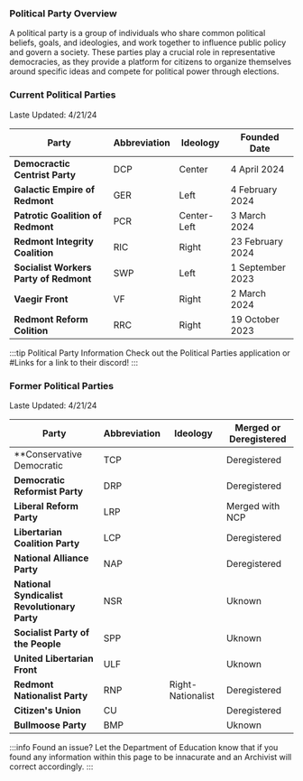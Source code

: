 ### Political Party Overview

A political party is a group of individuals who share common political beliefs, goals, and ideologies, and work together to influence public policy and govern a society. These parties play a crucial role in representative democracies, as they provide a platform for citizens to organize themselves around specific ideas and compete for political power through elections.


### Current Political Parties
Laste Updated: 4/21/24

| **Party**                              | **Abbreviation**               | **Ideology**                   | **Founded Date**               |
|----------------------------------------|--------------------------------|--------------------------------|--------------------------------|
| **Democractic Centrist Party**         | DCP                            | Center                         | 4 April 2024                   |
| **Galactic Empire of Redmont**         | GER                            | Left                           | 4 February 2024                |
| **Patrotic Goalition of Redmont**      | PCR                            | Center-Left                    | 3 March 2024                   |
| **Redmont Integrity Coalition**        | RIC                            | Right                          | 23 February 2024               |
| **Socialist Workers Party of Redmont** | SWP                            | Left                           | 1 September 2023               |
| **Vaegir Front**                       | VF                             | Right                          | 2 March 2024                   |
| **Redmont Reform Colition**            | RRC                            | Right                          | 19 October 2023                |

:::tip Political Party Information
Check out the Political Parties application or #Links for a link to their discord!
:::

### Former Political Parties
Laste Updated: 4/21/24

| **Party**                                     | **Abbreviation**               | **Ideology**                   | **Merged or Deregistered**     |
|-----------------------------------------------|--------------------------------|--------------------------------|--------------------------------|
| **Conservative Democratic                     | TCP                            |                                | Deregistered                   |
| **Democratic Reformist Party**                | DRP                            |                                | Deregistered                   |
| **Liberal Reform Party**                      | LRP                            |                                | Merged with NCP                |
| **Libertarian Coalition Party**               | LCP                            |                                | Deregistered                   |
| **National Alliance Party**                   | NAP                            |                                | Deregistered                   |            
| **National Syndicalist Revolutionary Party**  | NSR                            |                                | Uknown                         |
| **Socialist Party of the People**             | SPP                            |                                | Uknown                         |
| **United Libertarian Front**                  | ULF                            |                                | Uknown                         |
| **Redmont Nationalist Party**                 | RNP                            |  Right-Nationalist             | Deregistered                   |
| **Citizen's Union**                           | CU                             |                                | Deregistered                   |
| **Bullmoose Party**                           | BMP                            |                                | Uknown                         |

:::info Found an issue?
Let the Department of Education know that if you found any information within this page to be innacurate and an Archivist will correct accordingly.
:::
